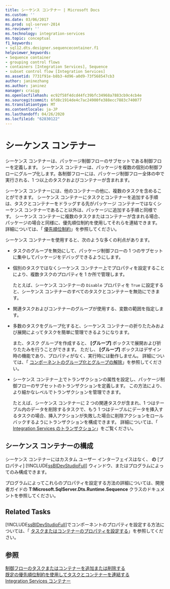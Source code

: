 ```yaml
---
title: シーケンス コンテナー | Microsoft Docs
ms.custom: ''
ms.date: 03/06/2017
ms.prod: sql-server-2014
ms.reviewer: ''
ms.technology: integration-services
ms.topic: conceptual
f1_keywords:
- sql12.dts.designer.sequencecontainer.f1
helpviewer_keywords:
- Sequence container
- grouping control flows
- containers [Integration Services], Sequence
- subset control flow [Integration Services]
ms.assetid: 7731f91e-b8b3-4d96-a0d9-73f568547cb3
author: janinezhang
ms.author: janinez
manager: craigg
ms.openlocfilehash: ec92f58f4dcd44fc39bfc34968a7883cb9c4cb4e
ms.sourcegitcommit: 6fd8c1914de4c7ac24900fe388ecc7883c740077
ms.translationtype: MT
ms.contentlocale: ja-JP
ms.lasthandoff: 04/26/2020
ms.locfileid: "62830122"
---
```

# <a name="sequence-container"></a>シーケンス コンテナー
  シーケンス コンテナーは、パッケージ制御フローのサブセットである制御フローを定義します。 シーケンス コンテナーは、パッケージを複数の個別の制御フローにグループ化します。各制御フローには、パッケージ制御フロー全体の中で実行される、1 つ以上のタスクおよびコンテナーが含まれます。  
  
 シーケンス コンテナーには、他のコンテナーの他に、複数のタスクを含めることができます。 シーケンス コンテナーにタスクとコンテナーを追加する手順は、タスクとコンテナーをドラッグする先がパッケージ コンテナーではなくシーケンス コンテナーであること以外は、パッケージに追加する手順と同様です。 シーケンス コンテナーに複数のタスクまたはコンテナーが含まれる場合、パッケージの場合と同様に、優先順位制約を使用してそれらを連結できます。 詳細については、「 [優先順位制約](precedence-constraints.md)」を参照してください。  
  
 シーケンス コンテナーを使用すると、次のような多くの利点があります。  
  
-   タスクのグループを無効にして、パッケージ制御フローの 1 つのサブセットに集中してパッケージをデバッグできるようにします。  
  
-   個別のタスクではなくシーケンス コンテナー上でプロパティを設定することにより、複数タスクのプロパティを 1 か所で管理します。  
  
     たとえば、シーケンス コンテナーの `Disable` プロパティを `True` に設定すると、シーケンス コンテナーのすべてのタスクとコンテナーを無効にできます。  
  
-   関連タスクおよびコンテナーのグループが使用する、変数の範囲を指定します。  
  
-   多数のタスクをグループ化すると、シーケンス コンテナーの折りたたみおよび展開によってタスクを簡単に管理できるようになります。  
  
     また、タスク グループを作成すると、 **[グループ]** ボックスで展開および折りたたみを行うことができます。 ただし、 **[グループ]** ボックスはデザイン時の機能であり、プロパティがなく、実行時には動作しません。 詳細については、「 [コンポーネントのグループ化とグループの解除](../group-or-ungroup-components.md)」を参照してください。  
  
-   シーケンス コンテナー上でトランザクションの属性を設定し、パッケージ制御フローのサブセットのトランザクションを定義します。 この方法により、より細かなレベルでトランザクションを管理できます。  
  
     たとえば、シーケンス コンテナーに 2 つの関連タスクが含まれ、1 つはテーブル内のデータを削除するタスクで、もう 1 つはテーブルにデータを挿入するタスクの場合、挿入アクションが失敗した場合に削除アクションをロールバックするようにトランザクションを構成できます。 詳細については、「 [Integration Services のトランザクション](../integration-services-transactions.md)」をご覧ください。  
  
## <a name="configuration-of-the-sequence-container"></a>シーケンス コンテナーの構成  
 シーケンス コンテナーにはカスタム ユーザー インターフェイスはなく、 **の** [プロパティ] [!INCLUDE[ssBIDevStudioFull](../../includes/ssbidevstudiofull-md.md)] ウィンドウ、またはプログラムによってのみ構成できます。  
  
 プログラムによってこれらのプロパティを設定する方法の詳細については、開発者ガイドの **T:Microsoft.SqlServer.Dts.Runtime.Sequence** クラスのドキュメントを参照してください。  
  
## <a name="related-tasks"></a>Related Tasks  
 [!INCLUDE[ssBIDevStudioFull](../../includes/ssbidevstudiofull-md.md)]でコンポーネントのプロパティを設定する方法については、「 [タスクまたはコンテナーのプロパティを設定する](../set-the-properties-of-a-task-or-container.md)」を参照してください。  
  
## <a name="see-also"></a>参照  
 [制御フローのタスクまたはコンテナーを追加または削除する](add-or-delete-a-task-or-a-container-in-a-control-flow.md)   
 [既定の優先順位制約を使用してタスクとコンテナーを連結する](../connect-tasks-and-containers-by-using-a-default-precedence-constraint.md)   
 [Integration Services コンテナー](integration-services-containers.md)  
  
  
